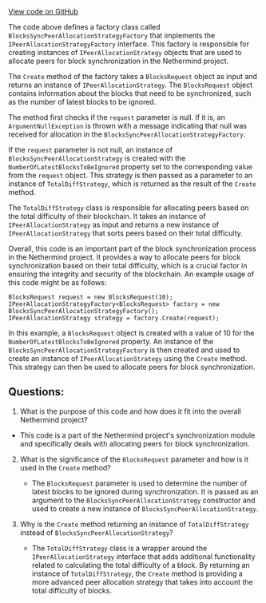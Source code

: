 [View code on GitHub](https://github.com/NethermindEth/nethermind/src/Nethermind/Nethermind.Synchronization/Blocks/BlocksSyncPeerSelectionStrategyFactory.cs)

The code above defines a factory class called `BlocksSyncPeerAllocationStrategyFactory` that implements the `IPeerAllocationStrategyFactory` interface. This factory is responsible for creating instances of `IPeerAllocationStrategy` objects that are used to allocate peers for block synchronization in the Nethermind project.

The `Create` method of the factory takes a `BlocksRequest` object as input and returns an instance of `IPeerAllocationStrategy`. The `BlocksRequest` object contains information about the blocks that need to be synchronized, such as the number of latest blocks to be ignored.

The method first checks if the `request` parameter is null. If it is, an `ArgumentNullException` is thrown with a message indicating that null was received for allocation in the `BlocksSyncPeerAllocationStrategyFactory`.

If the `request` parameter is not null, an instance of `BlocksSyncPeerAllocationStrategy` is created with the `NumberOfLatestBlocksToBeIgnored` property set to the corresponding value from the `request` object. This strategy is then passed as a parameter to an instance of `TotalDiffStrategy`, which is returned as the result of the `Create` method.

The `TotalDiffStrategy` class is responsible for allocating peers based on the total difficulty of their blockchain. It takes an instance of `IPeerAllocationStrategy` as input and returns a new instance of `IPeerAllocationStrategy` that sorts peers based on their total difficulty.

Overall, this code is an important part of the block synchronization process in the Nethermind project. It provides a way to allocate peers for block synchronization based on their total difficulty, which is a crucial factor in ensuring the integrity and security of the blockchain. An example usage of this code might be as follows:

```
BlocksRequest request = new BlocksRequest(10);
IPeerAllocationStrategyFactory<BlocksRequest> factory = new BlocksSyncPeerAllocationStrategyFactory();
IPeerAllocationStrategy strategy = factory.Create(request);
```

In this example, a `BlocksRequest` object is created with a value of 10 for the `NumberOfLatestBlocksToBeIgnored` property. An instance of the `BlocksSyncPeerAllocationStrategyFactory` is then created and used to create an instance of `IPeerAllocationStrategy` using the `Create` method. This strategy can then be used to allocate peers for block synchronization.
## Questions: 
 1. What is the purpose of this code and how does it fit into the overall Nethermind project?
   - This code is a part of the Nethermind project's synchronization module and specifically deals with allocating peers for block synchronization. 

2. What is the significance of the `BlocksRequest` parameter and how is it used in the `Create` method?
   - The `BlocksRequest` parameter is used to determine the number of latest blocks to be ignored during synchronization. It is passed as an argument to the `BlocksSyncPeerAllocationStrategy` constructor and used to create a new instance of `BlocksSyncPeerAllocationStrategy`.

3. Why is the `Create` method returning an instance of `TotalDiffStrategy` instead of `BlocksSyncPeerAllocationStrategy`?
   - The `TotalDiffStrategy` class is a wrapper around the `IPeerAllocationStrategy` interface that adds additional functionality related to calculating the total difficulty of a block. By returning an instance of `TotalDiffStrategy`, the `Create` method is providing a more advanced peer allocation strategy that takes into account the total difficulty of blocks.